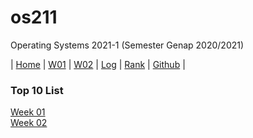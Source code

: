 # os211
Operating Systems 2021-1 (Semester Genap 2020/2021)

| [Home](https://saepasomba.github.io/os211) | [W01](https://saepasomba.github.io/os211/W01) | [W02](https://saepasomba.github.io/os211/W02) | [Log](https://saepasomba.github.io/os211/TXT/mylog.txt) | [Rank](https://saepasomba.github.io/os211/TXT/myrank.txt) | [Github](https://github.com/saepasomba/os211/) |

### Top 10 List
[Week 01](https://saepasomba.github.io/os211/W01/)<br>
[Week 02](https://saepasomba.github.io/os211/W02/)
